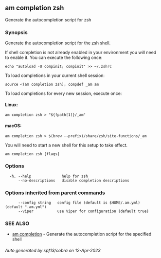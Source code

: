 ## am completion zsh

Generate the autocompletion script for zsh

### Synopsis

Generate the autocompletion script for the zsh shell.

If shell completion is not already enabled in your environment you will need
to enable it.  You can execute the following once:

	echo "autoload -U compinit; compinit" >> ~/.zshrc

To load completions in your current shell session:

	source <(am completion zsh); compdef _am am

To load completions for every new session, execute once:

#### Linux:

	am completion zsh > "${fpath[1]}/_am"

#### macOS:

	am completion zsh > $(brew --prefix)/share/zsh/site-functions/_am

You will need to start a new shell for this setup to take effect.


```
am completion zsh [flags]
```

### Options

```
  -h, --help              help for zsh
      --no-descriptions   disable completion descriptions
```

### Options inherited from parent commands

```
      --config string   config file (default is $HOME/.am.yml) (default ".am.yml")
      --viper           use Viper for configuration (default true)
```

### SEE ALSO

* [am completion](am_completion.md)	 - Generate the autocompletion script for the specified shell

###### Auto generated by spf13/cobra on 12-Apr-2023
